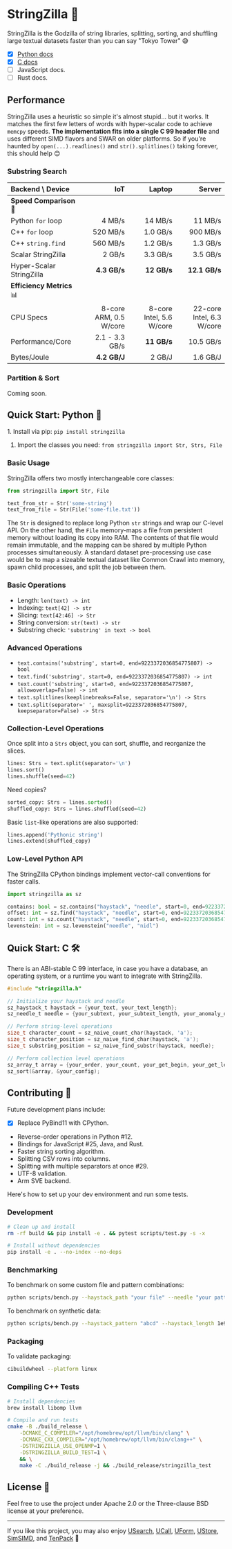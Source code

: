 # StringZilla 🦖

StringZilla is the Godzilla of string libraries, splitting, sorting, and shuffling large textual datasets faster than you can say "Tokyo Tower" 😅

- [x] [Python docs](#quick-start-python-🐍)
- [x] [C docs](#quick-start-c-🛠️)
- [ ] JavaScript docs.
- [ ] Rust docs.

## Performance

StringZilla uses a heuristic so simple it's almost stupid... but it works.
It matches the first few letters of words with hyper-scalar code to achieve `memcpy` speeds.
__The implementation fits into a single C 99 header file__ and uses different SIMD flavors and SWAR on older platforms.
So if you're haunted by `open(...).readlines()` and `str().splitlines()` taking forever, this should help 😊

### Substring Search

| Backend \ Device         |                    IoT |                   Laptop |                    Server |
| :----------------------- | ---------------------: | -----------------------: | ------------------------: |
| __Speed Comparison__ 🐇   |                        |                          |                           |
| Python `for` loop        |                 4 MB/s |                  14 MB/s |                   11 MB/s |
| C++ `for` loop           |               520 MB/s |                 1.0 GB/s |                  900 MB/s |
| C++ `string.find`        |               560 MB/s |                 1.2 GB/s |                  1.3 GB/s |
| Scalar StringZilla       |                 2 GB/s |                 3.3 GB/s |                  3.5 GB/s |
| Hyper-Scalar StringZilla |           __4.3 GB/s__ |              __12 GB/s__ |             __12.1 GB/s__ |
| __Efficiency Metrics__ 📊 |                        |                          |                           |
| CPU Specs                | 8-core ARM, 0.5 W/core | 8-core Intel, 5.6 W/core | 22-core Intel, 6.3 W/core |
| Performance/Core         |         2.1 - 3.3 GB/s |              __11 GB/s__ |                 10.5 GB/s |
| Bytes/Joule              |           __4.2 GB/J__ |                   2 GB/J |                  1.6 GB/J |

### Partition & Sort

Coming soon.

## Quick Start: Python 🐍

1️. Install via pip: `pip install stringzilla`  
1. Import the classes you need: `from stringzilla import Str, Strs, File`  

### Basic Usage

StringZilla offers two mostly interchangeable core classes:

```python
from stringzilla import Str, File

text_from_str = Str('some-string')
text_from_file = Str(File('some-file.txt'))
```

The `Str` is designed to replace long Python `str` strings and wrap our C-level API.
On the other hand, the `File` memory-maps a file from persistent memory without loading its copy into RAM.
The contents of that file would remain immutable, and the mapping can be shared by multiple Python processes simultaneously.
A standard dataset pre-processing use case would be to map a sizeable textual dataset like Common Crawl into memory, spawn child processes, and split the job between them.

### Basic Operations

- Length: `len(text) -> int`
- Indexing: `text[42] -> str`
- Slicing: `text[42:46] -> Str`
- String conversion: `str(text) -> str`
- Substring check: `'substring' in text -> bool`

### Advanced Operations

- `text.contains('substring', start=0, end=9223372036854775807) -> bool`
- `text.find('substring', start=0, end=9223372036854775807) -> int`
- `text.count('substring', start=0, end=9223372036854775807, allowoverlap=False) -> int`
- `text.splitlines(keeplinebreaks=False, separator='\n') -> Strs`
- `text.split(separator=' ', maxsplit=9223372036854775807, keepseparator=False) -> Strs`

### Collection-Level Operations

Once split into a `Strs` object, you can sort, shuffle, and reorganize the slices.

```python
lines: Strs = text.split(separator='\n')
lines.sort()
lines.shuffle(seed=42)
```

Need copies?

```python
sorted_copy: Strs = lines.sorted()
shuffled_copy: Strs = lines.shuffled(seed=42)
```

Basic `list`-like operations are also supported:

```python
lines.append('Pythonic string')
lines.extend(shuffled_copy)
```

### Low-Level Python API

The StringZilla CPython bindings implement vector-call conventions for faster calls.

```py
import stringzilla as sz

contains: bool = sz.contains("haystack", "needle", start=0, end=9223372036854775807)
offset: int = sz.find("haystack", "needle", start=0, end=9223372036854775807)
count: int = sz.count("haystack", "needle", start=0, end=9223372036854775807, allowoverlap=False)
levenstein: int = sz.levenstein("needle", "nidl")
```

## Quick Start: C 🛠️

There is an ABI-stable C 99 interface, in case you have a database, an operating system, or a runtime you want to integrate with StringZilla.

```c
#include "stringzilla.h"

// Initialize your haystack and needle
sz_haystack_t haystack = {your_text, your_text_length};
sz_needle_t needle = {your_subtext, your_subtext_length, your_anomaly_offset};

// Perform string-level operations
size_t character_count = sz_naive_count_char(haystack, 'a');
size_t character_position = sz_naive_find_char(haystack, 'a');
size_t substring_position = sz_naive_find_substr(haystack, needle);

// Perform collection level operations
sz_array_t array = {your_order, your_count, your_get_begin, your_get_length, your_handle};
sz_sort(&array, &your_config);
```

## Contributing 👾

Future development plans include:

- [x] Replace PyBind11 with CPython.
- Reverse-order operations in Python #12.
- Bindings for JavaScript #25, Java, and Rust.
- Faster string sorting algorithm.
- Splitting CSV rows into columns.
- Splitting with multiple separators at once #29.
- UTF-8 validation.
- Arm SVE backend.

Here's how to set up your dev environment and run some tests.

### Development

```sh
# Clean up and install
rm -rf build && pip install -e . && pytest scripts/test.py -s -x

# Install without dependencies
pip install -e . --no-index --no-deps
```

### Benchmarking

To benchmark on some custom file and pattern combinations:

```sh
python scripts/bench.py --haystack_path "your file" --needle "your pattern"
```

To benchmark on synthetic data:

```sh
python scripts/bench.py --haystack_pattern "abcd" --haystack_length 1e9 --needle "abce"
```

### Packaging

To validate packaging:

```sh
cibuildwheel --platform linux
```

### Compiling C++ Tests

```sh
# Install dependencies
brew install libomp llvm

# Compile and run tests
cmake -B ./build_release \
    -DCMAKE_C_COMPILER="/opt/homebrew/opt/llvm/bin/clang" \
    -DCMAKE_CXX_COMPILER="/opt/homebrew/opt/llvm/bin/clang++" \
    -DSTRINGZILLA_USE_OPENMP=1 \
    -DSTRINGZILLA_BUILD_TEST=1 \
    && \
    make -C ./build_release -j && ./build_release/stringzilla_test
```

## License 📜

Feel free to use the project under Apache 2.0 or the Three-clause BSD license at your preference.

---

If you like this project, you may also enjoy [USearch][usearch], [UCall][ucall], [UForm][uform], [UStore][ustore], [SimSIMD][simsimd], and [TenPack][tenpack] 🤗

[usearch]: https://github.com/unum-cloud/usearch
[ucall]: https://github.com/unum-cloud/ucall
[uform]: https://github.com/unum-cloud/uform
[ustore]: https://github.com/unum-cloud/ustore
[simsimd]: https://github.com/ashvardanian/simsimd
[tenpack]: https://github.com/ashvardanian/tenpack
